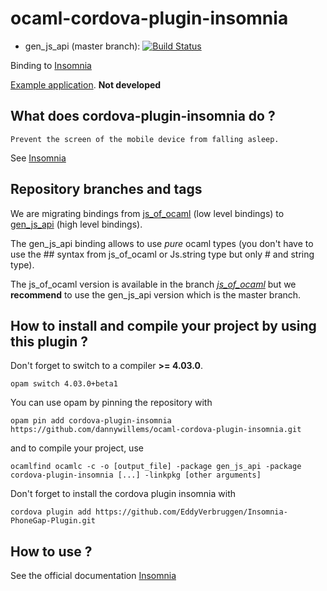 # ocaml-cordova-plugin-insomnia

* gen_js_api (master branch): [![Build Status](https://travis-ci.org/dannywillems/ocaml-cordova-plugin-insomnia.svg?branch=master)](https://travis-ci.org/dannywillems/ocaml-cordova-plugin-insomnia)

Binding to
[Insomnia](https://github.com/EddyVerbruggen/Insomnia-PhoneGap-Plugin)

[Example
application](https://github.com/dannywillems/ocaml-cordova-plugin-insomnia-example).
**Not developed**

## What does cordova-plugin-insomnia do ?

```
Prevent the screen of the mobile device from falling asleep.
```
See
[Insomnia](https://github.com/EddyVerbruggen/Insomnia-PhoneGap-Plugin)

## Repository branches and tags

We are migrating bindings from
[js_of_ocaml](https://github.com/ocsigen/js_of_ocaml) (low level bindings) to
[gen_js_api](https://github.com/lexifi/gen_js_api) (high level bindings).

The gen_js_api binding allows to use *pure* ocaml types (you don't have to use
the ## syntax from js_of_ocaml or Js.string type but only # and string type).

The js_of_ocaml version is available in the branch
[*js_of_ocaml*](https://github.com/dannywillems/ocaml-cordova-plugin-insomnia/tree/js_of_ocaml)
but we **recommend** to use the gen_js_api version which is the master branch.

## How to install and compile your project by using this plugin ?

Don't forget to switch to a compiler **>= 4.03.0**.
```Shell
opam switch 4.03.0+beta1
```

You can use opam by pinning the repository with
```Shell
opam pin add cordova-plugin-insomnia https://github.com/dannywillems/ocaml-cordova-plugin-insomnia.git
```

and to compile your project, use
```Shell
ocamlfind ocamlc -c -o [output_file] -package gen_js_api -package cordova-plugin-insomnia [...] -linkpkg [other arguments]
```

Don't forget to install the cordova plugin insomnia with
```Shell
cordova plugin add https://github.com/EddyVerbruggen/Insomnia-PhoneGap-Plugin.git
```

## How to use ?

See the official documentation
[Insomnia](https://github.com/EddyVerbruggen/Insomnia-PhoneGap-Plugin)
